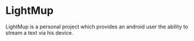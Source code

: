 # LightMup

LightMup is a personal project which provides an android user the ability to stream a text via his device.
